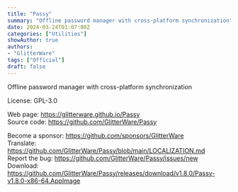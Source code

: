 ```yaml
---
title: "Passy"
summary: "Offline password manager with cross-platform synchronization"
date: 2024-03-24T01:07:00Z
categories: ["Utilities"]
showAuthor: true
authors:
- "GlitterWare"
tags: ["Official"]
draft: false
---
```


Offline password manager with cross-platform synchronization

License: GPL-3.0

Web page: <https://glitterware.github.io/Passy>  
Source code: <https://github.com/GlitterWare/Passy>

Become a sponsor: <https://github.com/sponsors/GlitterWare>  
Translate: <https://github.com/GlitterWare/Passy/blob/main/LOCALIZATION.md>  
Report the bug: <https://github.com/GlitterWare/Passy/issues/new>  
Download: <https://github.com/GlitterWare/Passy/releases/download/v1.8.0/Passy-v1.8.0-x86-64.AppImage>
